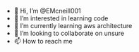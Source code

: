 - 👋 Hi, I’m @EMcneill001
- 👀 I’m interested in learning code
- 🌱 I’m currently learning aws architecture
- 💞️ I’m looking to collaborate on unsure
- 📫 How to reach me 

<!---
EMcneill001/EMcneill001 is a ✨ special ✨ repository because its `README.md` (this file) appears on your GitHub profile.
You can click the Preview link to take a look at your changes.
--->
